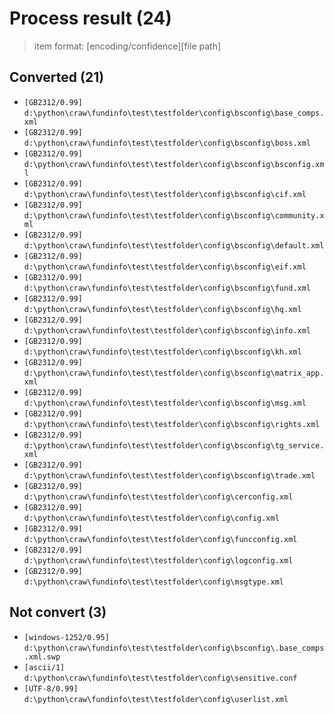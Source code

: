 # Process result (24)

> item format: [encoding/confidence][file path]

## Converted (21)

- `[GB2312/0.99]` `d:\python\craw\fundinfo\test\testfolder\config\bsconfig\base_comps.xml`
- `[GB2312/0.99]` `d:\python\craw\fundinfo\test\testfolder\config\bsconfig\boss.xml`
- `[GB2312/0.99]` `d:\python\craw\fundinfo\test\testfolder\config\bsconfig\bsconfig.xml`
- `[GB2312/0.99]` `d:\python\craw\fundinfo\test\testfolder\config\bsconfig\cif.xml`
- `[GB2312/0.99]` `d:\python\craw\fundinfo\test\testfolder\config\bsconfig\community.xml`
- `[GB2312/0.99]` `d:\python\craw\fundinfo\test\testfolder\config\bsconfig\default.xml`
- `[GB2312/0.99]` `d:\python\craw\fundinfo\test\testfolder\config\bsconfig\eif.xml`
- `[GB2312/0.99]` `d:\python\craw\fundinfo\test\testfolder\config\bsconfig\fund.xml`
- `[GB2312/0.99]` `d:\python\craw\fundinfo\test\testfolder\config\bsconfig\hq.xml`
- `[GB2312/0.99]` `d:\python\craw\fundinfo\test\testfolder\config\bsconfig\info.xml`
- `[GB2312/0.99]` `d:\python\craw\fundinfo\test\testfolder\config\bsconfig\kh.xml`
- `[GB2312/0.99]` `d:\python\craw\fundinfo\test\testfolder\config\bsconfig\matrix_app.xml`
- `[GB2312/0.99]` `d:\python\craw\fundinfo\test\testfolder\config\bsconfig\msg.xml`
- `[GB2312/0.99]` `d:\python\craw\fundinfo\test\testfolder\config\bsconfig\rights.xml`
- `[GB2312/0.99]` `d:\python\craw\fundinfo\test\testfolder\config\bsconfig\tg_service.xml`
- `[GB2312/0.99]` `d:\python\craw\fundinfo\test\testfolder\config\bsconfig\trade.xml`
- `[GB2312/0.99]` `d:\python\craw\fundinfo\test\testfolder\config\cerconfig.xml`
- `[GB2312/0.99]` `d:\python\craw\fundinfo\test\testfolder\config\config.xml`
- `[GB2312/0.99]` `d:\python\craw\fundinfo\test\testfolder\config\funcconfig.xml`
- `[GB2312/0.99]` `d:\python\craw\fundinfo\test\testfolder\config\logconfig.xml`
- `[GB2312/0.99]` `d:\python\craw\fundinfo\test\testfolder\config\msgtype.xml`

## Not convert (3)

- `[windows-1252/0.95]` `d:\python\craw\fundinfo\test\testfolder\config\bsconfig\.base_comps.xml.swp`
- `[ascii/1]` `d:\python\craw\fundinfo\test\testfolder\config\sensitive.conf`
- `[UTF-8/0.99]` `d:\python\craw\fundinfo\test\testfolder\config\userlist.xml`

